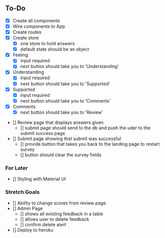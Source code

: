 ## To-Do

- [x] Create all components
- [x] Wire components to App
- [x] Create routes
- [x] Create store
  - [x] one store to hold answers
  - [x] default state should be an object
- [x] Feeling
  - [x] input required
  - [x] next button should take you to 'Understanding'
- [x] Understanding
  - [x] input required
  - [x] next button should take you to 'Supported'
- [x] Supported
  - [x] input required
  - [x] next button should take you to 'Comments'
- [x] Comments
  - [x] next button should take you to 'Review'
- [] Review page that displays answers given
  - [] submit page should send to the db and push the uder to the submit success page
- [] Submit page showing that submit was successful
  - [] provide button that takes you back to the landing page to restart survey
  - [] button should clear the survey fields

### For Later

- [] Styling with Material UI

### Stretch Goals

- [] Ability to change scores from review page
- [] Admin Page
  - [] shows all existing feedback in a table
  - [] allows user to delete feedback
  - [] confirm delete alert
- [] Deploy to heroku
